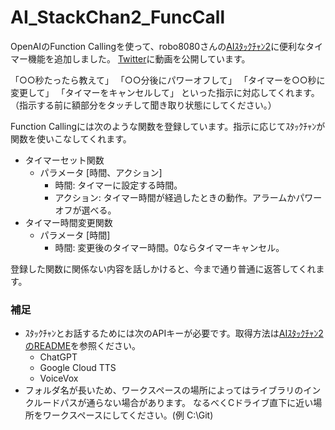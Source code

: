 # AI_StackChan2_FuncCall
OpenAIのFunction Callingを使って、robo8080さんの[AIｽﾀｯｸﾁｬﾝ2](https://github.com/robo8080/AI_StackChan2)に便利なタイマー機能を追加しました。
[Twitter](https://twitter.com/motoh_tw/status/1675171545533251584)に動画を公開しています。

「○○秒たったら教えて」
「○○分後にパワーオフして」
「タイマーを○○秒に変更して」
「タイマーをキャンセルして」
といった指示に対応してくれます。（指示する前に額部分をタッチして聞き取り状態にしてください。）

Function Callingには次のような関数を登録しています。指示に応じてｽﾀｯｸﾁｬﾝが関数を使いこなしてくれます。
- タイマーセット関数
  - パラメータ [時間、アクション]
    - 時間: タイマーに設定する時間。
    - アクション: タイマー時間が経過したときの動作。アラームかパワーオフが選べる。
- タイマー時間変更関数
  - パラメータ [時間]
    - 時間: 変更後のタイマー時間。0ならタイマーキャンセル。

登録した関数に関係ない内容を話しかけると、今まで通り普通に返答してくれます。

### 補足
- ｽﾀｯｸﾁｬﾝとお話するためには次のAPIキーが必要です。取得方法は[AIｽﾀｯｸﾁｬﾝ2のREADME](https://github.com/robo8080/AI_StackChan2_README/)を参照ください。
  - ChatGPT
  - Google Cloud TTS
  - VoiceVox
- フォルダ名が長いため、ワークスペースの場所によってはライブラリのインクルードパスが通らない場合があります。
なるべくCドライブ直下に近い場所をワークスペースにしてください。(例 C:\Git)

